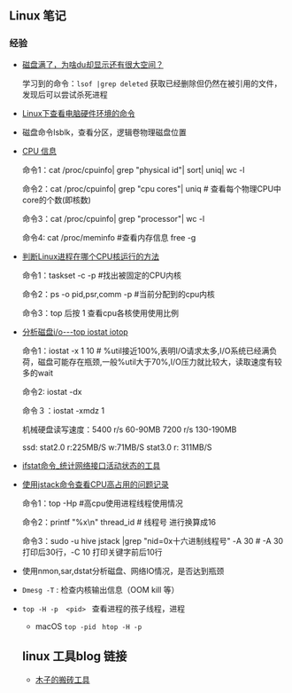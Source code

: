 
## Linux 笔记

### 经验
- [磁盘满了，为啥du却显示还有很大空间？](https://mp.weixin.qq.com/s?__biz=MjM5ODYxMDA5OQ==&mid=2651961840&idx=1&sn=d3f2600d0c01b926285c244e54be55f0&chksm=bd2d0c2c8a5a853a3bb8465a75878c9c3e25705fd8e1b9a33f60ca621b1bdb012a9609b6f5a)

  学习到的命令：`lsof |grep deleted` 获取已经删除但仍然在被引用的文件，发现后可以尝试杀死进程

- [Linux下查看电脑硬件环境的命令](https://blog.csdn.net/wjlwangluo/article/details/77511692)

- 磁盘命令lsblk，查看分区，逻辑卷物理磁盘位置

- [CPU 信息](https://www.cnblogs.com/charlesblc/p/8309563.html)

  命令1：cat /proc/cpuinfo| grep "physical id"| sort| uniq| wc -l

  命令2：cat /proc/cpuinfo| grep "cpu cores"| uniq # 查看每个物理CPU中core的个数(即核数)

  命令3：cat /proc/cpuinfo| grep "processor"| wc -l

  命令4: cat /proc/meminfo #查看内存信息 free -g

- [判断Linux进程在哪个CPU核运行的方法](https://blog.csdn.net/ibless/article/details/82431101)

  命令1：taskset -c -p <pid>  #找出被固定的CPU内核

  命令2：ps -o pid,psr,comm -p <pid>   #当前分配到的cpu内核

  命令3：top 后按 1 查看cpu各核使用使用比例 

- [分析磁盘i/o---top iostat iotop](https://blog.csdn.net/mao_xiaoxi/article/details/88392955)

  命令1：iostat -x 1 10  # %util接近100%,表明I/O请求太多,I/O系统已经满负荷，磁盘可能存在瓶颈,一般%util大于70%,I/O压力就比较大，读取速度有较多的wait

  命令2: iostat -dx

  命令３：iostat -xmdz 1

  机械硬盘读写速度：5400 r/s 60-90MB 7200 r/s 130-190MB

  ssd: stat2.0 r:225MB/S  w:71MB/S stat3.0 r: 311MB/S

- [ifstat命令_统计网络接口活动状态的工具](https://www.cnblogs.com/friday0502/p/9450562.html)
  
- [使用jstack命令查看CPU高占用的问题记录](https://www.cnblogs.com/xujanus/p/11275413.html)

  命令1：top -Hp <pid>  #高cpu使用进程线程使用情况
  
  命令2：printf "%x\n" thread_id  # 线程号 进行换算成16
  
  命令3：sudo -u hive jstack <pid> |grep "nid=0x十六进制线程号" -A 30  # -A 30 打印后30行，-C 10 打印关键字前后10行

- 使用nmon,sar,dstat分析磁盘、网络IO情况，是否达到瓶颈

- `Dmesg -T` : 检查内核输出信息（OOM kill 等）

- `top -H -p  <pid> ` 查看进程的孩子线程，进程

  - macOS  `top -pid `  `htop -H -p`



  ## linux 工具blog 链接
  - [木子的搬砖工具](https://blog.k8s.li/My-brick-lifting-tools.html)

  


